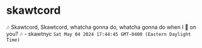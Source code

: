 # skawtcord
🎶 Skawtcord, Skawtcord, whatcha gonna do, whatcha gonna do when I 💩 on you? 🎶 - skawtnyc `Sat May 04 2024 17:44:45 GMT-0400 (Eastern Daylight Time)`
